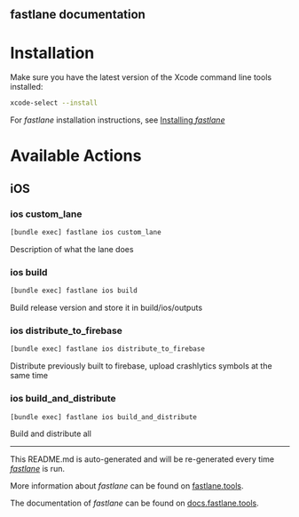 fastlane documentation
----

# Installation

Make sure you have the latest version of the Xcode command line tools installed:

```sh
xcode-select --install
```

For _fastlane_ installation instructions, see [Installing _fastlane_](https://docs.fastlane.tools/#installing-fastlane)

# Available Actions

## iOS

### ios custom_lane

```sh
[bundle exec] fastlane ios custom_lane
```

Description of what the lane does

### ios build

```sh
[bundle exec] fastlane ios build
```

Build release version and store it in build/ios/outputs

### ios distribute_to_firebase

```sh
[bundle exec] fastlane ios distribute_to_firebase
```

Distribute previously built to firebase, upload crashlytics symbols at the same time

### ios build_and_distribute

```sh
[bundle exec] fastlane ios build_and_distribute
```

Build and distribute all

----

This README.md is auto-generated and will be re-generated every time [_fastlane_](https://fastlane.tools) is run.

More information about _fastlane_ can be found on [fastlane.tools](https://fastlane.tools).

The documentation of _fastlane_ can be found on [docs.fastlane.tools](https://docs.fastlane.tools).
